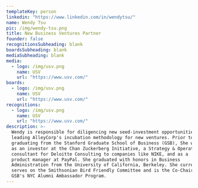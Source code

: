 ```yaml
---
templateKey: person
linkedin: "https://www.linkedin.com/in/wendytsu/"
name: Wendy Tsu
pic: /img/wendy-tsu.png
title: New Business Ventures Partner
founder: false
recognitionsSubheading: blank
boardsSubheading: blank
mediaSubheading: blank
media:
  - logo: /img/usv.png
    name: USV
    url: "https://www.usv.com/"
boards:
  - logo: /img/usv.png
    name: USV
    url: "https://www.usv.com/"
recognitions:
  - logo: /img/usv.png
    name: USV
    url: "https://www.usv.com/"
description: >-
  Wendy is responsible for diligencing new seed-investment opportunities and
  leading AlleyCorp's incubation methodology for new ventures. Prior to
  graduating from the Stanford Graduate School of Business (GSB), She worked
  as an investor at the Chan Zuckerberg Initiative, a Strategy & Operations
  consultant for Deloitte Consulting to companies like NIKE, and as a
  product manager at PayPal. She graduated with honors in Business
  Administration from the University of California, Berkeley. She currently
  serves on the Smithsonian Bird Friendly Committee and is the Co-Chair of
  GSB's NYC Alumni Ambassador Program.
---
```

